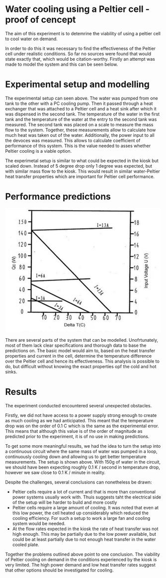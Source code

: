 # Water cooling using a Peltier cell - proof of cencept

The aim of this experiment is to detemrine the viability of using a peltier cell to cool water on demand.

In order to do this it was necessary to find the effectiveness of the Peltier cell under realistic conditions. So far no sources were found that would state exactly that, which would be citation-worthy.
Firstly an attempt was made to model the system and this can be seen below. 

# Experimental setup and modelling
The experimental setup can seen above. The water was pumped from one tank to the other with a PC cooling pump. Then it passed through a heat exchanger that was attached to a Peltier cell and a heat sink after which it was dispensed in the second tank. The temperature of the water in the first tank and the temperature of the water at the entry to the second tank was measured. The second tank was placed on a scale to measure the mass flow to the system. Together, these measurements allow to calculate how much heat was taken out of the water. Additionally, the power input to all the devoces was measured. This allows to calculate coefficient of performance of this system. This is the value needed to asses whether Peltier cooling is a viable option.

The experimetal setup is similar to what could be expected in the kiosk but scaled down. Instead of 5 degree drop only 1 degree was expected, but with similar mass flow to the kiosk. This would result in similar water-Peltier heat transfer properties which are important for Peltier cell performance.

# Performance predictions

<img src="Experiment_analysis/image.png" width="500">



There are several parts of the system that can be modelled. Unofrtunately, most of them lack clear specifications and thorough data to base the predictions on. The basic model would aim to, based on the heat transfer properties and current in the cell, determine the temperature difference over the Peltier cell and hence its effectiveness. This analysis is possible to do, but difficult without knowing the exact properties opf the cold and hot sinks. 

# Results

The experiment conducted encountered several unexpected obstacles. 

Firstly, we did not have access to a power supply strong enough to create as much cooling as we had anticipated.
This meant that the temperature drop was on the order of 0.1 C which is the same as the experimental error.
This means that although this value is of the order of magnitude as predicted prior to the experiment,
it is of no use in making predictions.

To get some more meaningful results, we had the idea to turn the setup into a continuous circuit where the same mass of water was pumped in a loop, continuously cooling down and allowing us to get better temperature measurements. The setup is shown above. With 150g of water in the circuit, we should have been expecting roughly 0.1 K / second in temperature drop, however we saw close to 0.1 K / minute in reality.

Despite the challenges, several conclusions can nonetheless be drawn:

- Peltier cells require a lot of current and that is more than conventional power systems usually work with. Thuis suggests taht the electrical side of the setup will be harder to build and more costly
- Peltier cells require a large amount of cooling. It was noted that even at this low power, the cell heated up considerably which reduced the cooling efficiency. For such a setup to work a large fan and cooling system would be needed.
- At the flow rates expected in the kiosk the rate of heat transfer was not high enough. This may be partially due to the low power available, but could be at least partially due to not enough heat transfer in the water cooled plate.

Together the problems outlined above point to one conclusion. The viability of Peltier cooling on demand in the conditions experienced by the kiosk is very limited. The high power demand and low heat transfer rates suggest that other options should be investigated for cooling.


